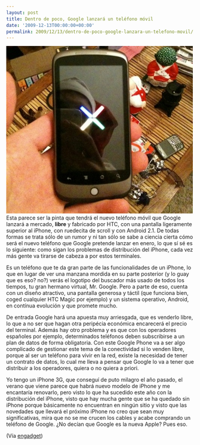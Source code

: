 ```yaml
---
layout: post
title: Dentro de poco, Google lanzará un teléfono móvil
date: '2009-12-13T00:00:00+00:00'
permalink: 2009/12/13/dentro-de-poco-google-lanzara-un-telefono-movil/
---
```

<img src="/assets/google-phone-coryobrien-twitter.jpg" alt="Google Phone" title="Google Phone" width="500" height="448" class="centro_borde" />
Esta parece ser la pinta que tendrá el nuevo teléfono móvil que Google lanzará a mercado, <strong>libre</strong> y fabricado por HTC, con una pantalla ligeramente superior al iPhone, con ruedecita de scroll y con Android 2.1. De todas formas se trata sólo de un rumor y ni tan sólo se sabe a ciencia cierta cómo será el nuevo teléfono que Google pretende lanzar en enero, lo que sí sé es lo siguiente: como sigan los problemas de distribución del iPhone, cada vez más gente va tirarse de cabeza a por estos terminales.

Es un teléfono que te da gran parte de las funcionalidades de un iPhone, lo que en lugar de ver una manzana mordida en su parte posterior (y lo guay que es eso? no?) verás el logotipo del buscador más usado de todos los tiempos, tu gran hermano virtual, Mr. Google. Pero a parte de eso, cuenta con un diseño atractivo, una pantalla generosa y táctil (que funciona bien, coged cualquier HTC Magic por ejemplo) y un sistema operativo, Android, en contínua evolución y que promete mucho.

De entrada Google hará una apuesta muy arriesgada, que es venderlo libre, lo que a no ser que hagan otra peripécia económica encarecerá el precio del terminal. Además hay otro problema y es que con los operadores españoles por ejemplo, determinados teléfonos deben subscribirse a un plan de datos de forma obligatoria. Con este Google Phone va a ser algo complicado de gestionar este tema de la conectividad si lo venden libre, porque al ser un teléfono para vivir en la red, existe la necesidad de tener un contrato de datos, lo cual me lleva a pensar que Google lo va a tener que distribuir a los operadores, quiera o no quiera a priori.

Yo tengo un iPhone 3G, que conseguí de puto milagro el año pasado, el verano que viene parece que habrá nuevo modelo de iPhone y me encantaría renovarlo, pero visto lo que ha sucedido este año con la distribución del iPhone, visto que hay mucha gente que se ha quedado sin iPhone porque básicamente no encuentran en ningún sitio y visto que las novedades que llevará el próximo iPhone no creo que sean muy significativas, mira que no se me crucen los cables y acabe comprando un teléfono de Google. ¿No decían que Google es la nueva Apple? Pues eso.

(Vía [engadget](http://www.engadget.com/2009/12/13/google-phone-makes-first-twitter-appearance/))
